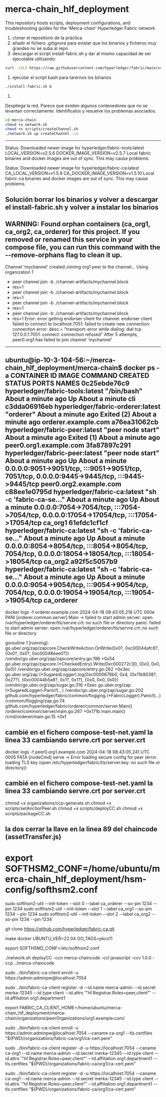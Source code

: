 # merca-chain_hlf_deployment
This repository hosts scripts, deployment configurations, and troubleshooting guides for the 'Merca-chain' Hyperledger Fabric network 

1. clonar el repositorio de la práctica
1. añadir el fichero .gitignore para evistar que los binarios y ficheros muy grandes no se suba al repo
1. descargar el script install-fabric.sh y dar al mismo capacidad de ser ejecutable utilizando: 
```bash 
curl -sSLO https://raw.githubusercontent.com/hyperledger/fabric/main/scripts/install-fabric.sh && chmod +x install-fabric.sh
```
1. ejecutar el script bash para tarernos los binarios 
```bash 
./install-fabric.sh b
```
1. 


Despliega la red. Parece que existen algunos contenedores que no se levantan correctamente. Identifícalos y resuelve los problemas asociados.
```bash 
cd merca-chain
chmod +x network.sh
chmod +x scripts/createChannel.sh 
./network.sh up createChannel -ca
```
----------------------------------------------------------------------------------
Status: Downloaded newer image for hyperledger/fabric-tools:latest
LOCAL_VERSION=v2.5.6
DOCKER_IMAGE_VERSION=v2.5.7
Local fabric binaries and docker images are out of  sync. This may cause problems.

Status: Downloaded newer image for hyperledger/fabric-ca:latest
CA_LOCAL_VERSION=v1.5.9
CA_DOCKER_IMAGE_VERSION=v1.5.10
Local fabric-ca binaries and docker images are out of sync. This may cause problems.

Solución borrar los binarios y volver  a descargar el install-fabric.sh y volver a instalar los binarios
-------------------------------------------------------

WARNING: Found orphan containers (ca_org1, ca_org2, ca_orderer) for this project. If you removed or renamed this service in your compose file, you can run this command with the --remove-orphans flag to clean it up.
---------------------------------------------------------------------------------------------

Channel 'mychannel' created
Joining org1 peer to the channel...
Using organization 1
+ peer channel join -b ./channel-artifacts/mychannel.block
+ res=1
+ peer channel join -b ./channel-artifacts/mychannel.block
+ res=1
+ peer channel join -b ./channel-artifacts/mychannel.block
+ res=1
+ peer channel join -b ./channel-artifacts/mychannel.block
+ res=1
Error: error getting endorser client for channel: endorser client failed to connect to localhost:7051: failed to create new connection: connection error: desc = "transport: error while dialing: dial tcp 127.0.0.1:7051: connect: connection refused"
After 5 attempts, peer0.org1 has failed to join channel 'mychannel' 
-----------------------------------------------------------------------
ubuntu@ip-10-3-104-56:~/merca-chain_hlf_deployment/merca-chain$ docker ps -a
CONTAINER ID   IMAGE                               COMMAND                  CREATED              STATUS                          PORTS                                                                                                NAMES
0c25ebde76c9   hyperledger/fabric-tools:latest     "/bin/bash"              About a minute ago   Up About a minute                                                                                                                    cli
c3dda06916eb   hyperledger/fabric-orderer:latest   "orderer"                About a minute ago   Exited (2) About a minute ago                                                                                                        orderer.example.com
a76ea31062cb   hyperledger/fabric-peer:latest      "peer node start"        About a minute ago   Exited (1) About a minute ago                                                                                                        peer0.org1.example.com
3fa87897c291   hyperledger/fabric-peer:latest      "peer node start"        About a minute ago   Up About a minute               0.0.0.0:9051->9051/tcp, :::9051->9051/tcp, 7051/tcp, 0.0.0.0:9445->9445/tcp, :::9445->9445/tcp       peer0.org2.example.com
c88ee1e0795d   hyperledger/fabric-ca:latest        "sh -c 'fabric-ca-se…"   About a minute ago   Up About a minute               0.0.0.0:7054->7054/tcp, :::7054->7054/tcp, 0.0.0.0:17054->17054/tcp, :::17054->17054/tcp             ca_org1
61efdc1cf1cf   hyperledger/fabric-ca:latest        "sh -c 'fabric-ca-se…"   About a minute ago   Up About a minute               0.0.0.0:8054->8054/tcp, :::8054->8054/tcp, 7054/tcp, 0.0.0.0:18054->18054/tcp, :::18054->18054/tcp   ca_org2
a92f5c5057b9   hyperledger/fabric-ca:latest        "sh -c 'fabric-ca-se…"   About a minute ago   Up About a minute               0.0.0.0:9054->9054/tcp, :::9054->9054/tcp, 7054/tcp, 0.0.0.0:19054->19054/tcp, :::19054->19054/tcp   ca_orderer
-------------------------------------------------------------------------------------

docker logs -f orderer.example.com
2024-04-18 08:43:05.218 UTC 000e PANI [orderer.common.server] Main -> failed to start admin server: open /var/hyperledger/orderer/tls/servre.crt: no such file or directory
panic: failed to start admin server: open /var/hyperledger/orderer/tls/servre.crt: no such file or directory

goroutine 1 [running]:
go.uber.org/zap/zapcore.CheckWriteAction.OnWrite(0x0?, 0xc00044afc8?, {0x0?, 0x0?, 0xc00048eee0?})
        /vendor/go.uber.org/zap/zapcore/entry.go:196 +0x54
go.uber.org/zap/zapcore.(*CheckedEntry).Write(0xc000272c30, {0x0, 0x0, 0x0})
        /vendor/go.uber.org/zap/zapcore/entry.go:262 +0x3ec
go.uber.org/zap.(*SugaredLogger).log(0xc0000676b0, 0x4, {0x11b9038?, 0x27?}, {0xc00044b5a8?, 0x1?, 0x1?}, {0x0, 0x0, 0x0})
        /vendor/go.uber.org/zap/sugar.go:316 +0xec
go.uber.org/zap.(*SugaredLogger).Panicf(...)
        /vendor/go.uber.org/zap/sugar.go:202
github.com/hyperledger/fabric/common/flogging.(*FabricLogger).Panicf(...)
        /common/flogging/zap.go:74
github.com/hyperledger/fabric/orderer/common/server.Main()
        /orderer/common/server/main.go:267 +0x171b
main.main()
        /cmd/orderer/main.go:15 +0xf

cambié en el fichero compose-test-net.yaml la linea 33 cambiando servre.crt por server.crt
------------------------------------------------------------------------------------------
docker logs -f peer0.org1.example.com
2024-04-18 08:43:05.241 UTC 0005 FATA [nodeCmd] serve -> Error loading secure config for peer (error loading TLS key (open /etc/hyperledger/fabric/tls/server.key: no such file or directory))

cambié en el fichero compose-test-net.yaml la linea 33 cambiando servre.crt por server.crt
----------------------------------------------------------
chmod +x organizations/ccp-generate.sh
chmod +x scripts/setAnchorPeer.sh 
chmod +x scripts/deployCC.sh
chmod +x scripts/packageCC.sh


la dos cerrar la llave en la linea 89 del chaincode (assetTransfer.js)
--------------------------------------------------------
# export SOFTHSM2_CONF=/home/ubuntu/merca-chain_hlf_deployment/hsm-config/softhsm2.conf

sudo softhsm2-util --init-token --slot 0 --label ca_orderer --so-pin 1234 --pin 1234
sudo softhsm2-util --init-token --slot 1 --label ca_org1 --so-pin 1234 --pin 1234
sudo softhsm2-util --init-token --slot 2 --label ca_org2 --so-pin 1234 --pin 1234

git clone https://github.com/hyperledger/fabric-ca.git

make docker UBUNTU_VER=22.04 GO_TAGS=pkcs11

<!-- 

fabric-ca-client register -d --id.name merca-admin --id.secret merka-12345 --id.type client --id.attrs '"hf.Registrar.Roles=peer,client"' --id.affiliation org1.department1


export FABRIC_CA_CLIENT_HOME=/home/ubuntu/merca-chain_hlf_deployment/merca-chain/hsm-config -->
export SOFTHSM2_CONF=/etc/softhsm2.conf

./network.sh deployCC -ccn merca-chaincode -ccl javascript -ccv 1.0.0 -ccp ../merca-chaincode

sudo ../bin/fabric-ca-client enroll -u https://admin:adminpw@localhost:7054

sudo ../bin/fabric-ca-client register -d --id.name merca-admin --id.secret merka-12345 --id.type client --id.attrs '"hf.Registrar.Roles=peer,client"' --id.affiliation org1.department1


export FABRIC_CA_CLIENT_HOME=/home/ubuntu/merca-chain_hlf_deployment/merca-chain/organizations/peerOrganizations/org1.example.com/

sudo ../bin/fabric-ca-client enroll -u https://admin:adminpw@localhost:7054 --caname ca-org1 --tls.certfiles "${PWD}/organizations/fabric-ca/org1/ca-cert.pem"

sudo ../bin/fabric-ca-client register -d -u https://localhost:7054 --caname ca-org1 --id.name merca-admin --id.secret merka-12345 --id.type client --id.attrs '"hf.Registrar.Roles=peer,client"' --id.affiliation org1.department1 --tls.certfiles "${PWD}/organizations/fabric-ca/org1/ca-cert.pem"

sudo ../bin/fabric-ca-client register -d -u https://localhost:7054 --caname ca-org1 --id.name merca-admin --id.secret merka-12345 --id.type client --id.attrs '"hf.Registrar.Roles=peer,client"' --id.affiliation org1.department1 --tls.certfiles "${PWD}/organizations/fabric-ca/org1/ca-cert.pem"
